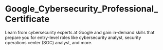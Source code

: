 # Google_Cybersecurity_Professional_Certificate
Learn from cybersecurity experts at Google and gain in-demand skills that prepare you for entry-level roles like cybersecurity analyst, security operations center (SOC) analyst, and more. 
